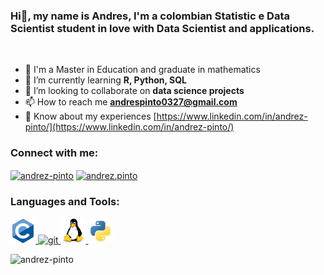 <h3 align="left"> Hi👋, my name is Andres, I'm a colombian Statistic e Data Scientist student in love with Data Scientist and applications.</h3>

<p align="left"> <a href="https://twitter.com/" target="blank"><img src="https://img.shields.io/twitter/follow/?logo=twitter&style=for-the-badge" alt="" /></a> </p>

- 🔭 I'm a Master in Education and graduate in mathematics
- 🌱 I’m currently learning **R, Python, SQL**
- 👯 I’m looking to collaborate on **data science projects**
- 📫 How to reach me **andrespinto0327@gmail.com**
- 📄 Know about my experiences [https://www.linkedin.com/in/andrez-pinto/](https://www.linkedin.com/in/andrez-pinto/)

<h3 align="left">Connect with me:</h3>
<p align="left">
<a href="https://linkedin.com/in/andrez-pinto" target="blank"><img align="center" src="https://raw.githubusercontent.com/rahuldkjain/github-profile-readme-generator/master/src/images/icons/Social/linked-in-alt.svg" alt="andrez-pinto" height="30" width="40" /></a>
<a href="https://instagram.com/andrez.pinto" target="blank"><img align="center" src="https://raw.githubusercontent.com/rahuldkjain/github-profile-readme-generator/master/src/images/icons/Social/instagram.svg" alt="andrez.pinto" height="30" width="40" /></a>
</p>

<h3 align="left">Languages and Tools:</h3>
<p align="left"> <a href="https://www.cprogramming.com/" target="_blank" rel="noreferrer"> <img src="https://raw.githubusercontent.com/devicons/devicon/master/icons/c/c-original.svg" alt="c" width="40" height="40"/> </a> <a href="https://git-scm.com/" target="_blank" rel="noreferrer"> <img src="https://www.vectorlogo.zone/logos/git-scm/git-scm-icon.svg" alt="git" width="40" height="40"/> </a> <a href="https://www.linux.org/" target="_blank" rel="noreferrer"> <img src="https://raw.githubusercontent.com/devicons/devicon/master/icons/linux/linux-original.svg" alt="linux" width="40" height="40"/> </a> <a href="https://www.python.org" target="_blank" rel="noreferrer"> <img src="https://raw.githubusercontent.com/devicons/devicon/master/icons/python/python-original.svg" alt="python" width="40" height="40"/> </a> </p>

<p align="left"> <img src="https://komarev.com/ghpvc/?username=andrez-pinto&label=Profile%20views&color=0e75b6&style=flat" alt="andrez-pinto" /> </p>


